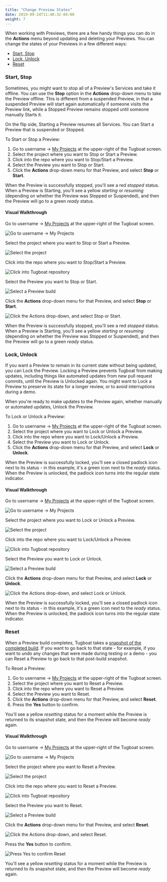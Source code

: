 ```yaml
---
title: "Change Preview States"
date: 2019-09-24T11:48:32-04:00
weight: 7
---
```


When working with Previews, there are a few handy things you can do in the
**Actions** menu beyond updating and deleting your Previews. You can change the
states of your Previews in a few different ways:

- [Start, Stop](#start-stop)
- [Lock, Unlock](#lock-unlock)
- [Reset](#reset)

### Start, Stop

Sometimes, you might want to stop all of a Preview's Services and take it
offline. You can use the **Stop** option in the **Actions** drop-down menu to
take the Preview offline. This is different from a suspended Preview, in that a
suspended Preview will start again automatically if someone visits the Preview
link, while a Stopped Preview remains stopped until someone manually Starts it.

On the flip side, Starting a Preview resumes all Services. You can Start a
Preview that is suspended or Stopped.

To Start or Stop a Preview:

1. Go to username -> [My Projects](https://dashboard.tugboat.qa/projects) at the
   upper-right of the Tugboat screen.
2. Select the project where you want to Stop or Start a Preview.
3. Click into the repo where you want to Stop/Start a Preview.
4. Select the Preview you want to Stop or Start.
5. Click the **Actions** drop-down menu for that Preview, and select **Stop** or
   **Start**.

When the Preview is successfully stopped, you'll see a red _stopped_ status.
When a Preview is Starting, you'll see a yellow _starting_ or _resuming_
(depending on whether the Preview was Stopped or Suspended), and then the
Preview will go to a green _ready_ status.

#### Visual Walkthrough

Go to username -> [My Projects](https://dashboard.tugboat.qa/projects) at the
upper-right of the Tugboat screen.

![Go to username -> My Projects](/_images/go-to-user-my-projects.png)

Select the project where you want to Stop or Start a Preview.

![Select the project](/_images/select-a-project.png)

Click into the repo where you want to Stop/Start a Preview.

![Click into Tugboat repository](/_images/click-into-tugboat-repository.png)

Select the Preview you want to Stop or Start.

![Select a Preview build](/_images/select-a-preview.png)

Click the **Actions** drop-down menu for that Preview, and select **Stop** or
**Start**.

![Click the Actions drop-down, and select Stop or Start.](/_images/preview-action-stop.png)

When the Preview is successfully stopped, you'll see a red _stopped_ status.
When a Preview is Starting, you'll see a yellow _starting_ or _resuming_
(depending on whether the Preview was Stopped or Suspended), and then the
Preview will go to a green _ready_ status.

### Lock, Unlock

If you want a Preview to remain in its current state without being updated, you
can Lock the Preview. Locking a Preview prevents Tugboat from making updates,
including things like automated updates from new pull request commits, until the
Preview is Unlocked again. You might want to Lock a Preview to preserve its
state for a longer review, or to avoid interruptions during a demo.

When you're ready to make updates to the Preview again, whether manually or
automated updates, Unlock the Preview.

To Lock or Unlock a Preview:

1. Go to username -> [My Projects](https://dashboard.tugboat.qa/projects) at the
   upper-right of the Tugboat screen.
2. Select the project where you want to Lock or Unlock a Preview.
3. Click into the repo where you want to Lock/Unlock a Preview.
4. Select the Preview you want to Lock or Unlock.
5. Click the **Actions** drop-down menu for that Preview, and select **Lock** or
   **Unlock**.

When the Preview is successfully locked, you'll see a closed padlock icon next
to its status - in this example, it's a green icon next to the _ready_ status.
When the Preview is unlocked, the padlock icon turns into the regular state
indicator.

#### Visual Walkthrough

Go to username -> [My Projects](https://dashboard.tugboat.qa/projects) at the
upper-right of the Tugboat screen.

![Go to username -> My Projects](/_images/go-to-user-my-projects.png)

Select the project where you want to Lock or Unlock a Preview.

![Select the project](/_images/select-a-project.png)

Click into the repo where you want to Lock/Unlock a Preview.

![Click into Tugboat repository](/_images/click-into-tugboat-repository.png)

Select the Preview you want to Lock or Unlock.

![Select a Preview build](/_images/select-a-preview.png)

Click the **Actions** drop-down menu for that Preview, and select **Lock** or
**Unlock**.

![Click the Actions drop-down, and select Lock or Unlock.](/_images/preview-action-lock.png)

When the Preview is successfully locked, you'll see a closed padlock icon next
to its status - in this example, it's a green icon next to the _ready_ status.
When the Preview is unlocked, the padlock icon turns into the regular state
indicator.

### Reset

When a Preview build completes, Tugboat takes a
[snapshot of the completed build](../../preview-deep-dive/how-previews-work/#the-build-snapshot).
If you want to go back to that state - for example, if you want to undo any
changes that were made during testing or a demo - you can Reset a Preview to go
back to that post-build snapshot.

To Reset a Preview:

1. Go to username -> [My Projects](https://dashboard.tugboat.qa/projects) at the
   upper-right of the Tugboat screen.
2. Select the project where you want to Reset a Preview.
3. Click into the repo where you want to Reset a Preview.
4. Select the Preview you want to Reset.
5. Click the **Actions** drop-down menu for that Preview, and select **Reset**.
6. Press the **Yes** button to confirm.

You'll see a yellow _resetting_ status for a moment while the Preview is
returned to its snapshot state, and then the Preview will become _ready_ again.

#### Visual Walkthrough

Go to username -> [My Projects](https://dashboard.tugboat.qa/projects) at the
upper-right of the Tugboat screen.

![Go to username -> My Projects](/_images/go-to-user-my-projects.png)

Select the project where you want to Reset a Preview.

![Select the project](/_images/select-a-project.png)

Click into the repo where you want to Reset a Preview.

![Click into Tugboat repository](/_images/click-into-tugboat-repository.png)

Select the Preview you want to Reset.

![Select a Preview build](/_images/select-a-preview.png)

Click the **Actions** drop-down menu for that Preview, and select **Reset**.

![Click the Actions drop-down, and select Reset.](/_images/preview-action-reset.png)

Press the **Yes** button to confirm.

![Press Yes to confirm Reset](/_images/preview-action-confirm-reset.png)

You'll see a yellow _resetting_ status for a moment while the Preview is
returned to its snapshot state, and then the Preview will become _ready_ again.
